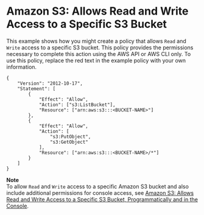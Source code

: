 # Amazon S3: Allows Read and Write Access to a Specific S3 Bucket<a name="reference_policies_examples_s3_rw-bucket"></a>

This example shows how you might create a policy that allows `Read` and `Write` access to a specific S3 bucket\. This policy provides the permissions necessary to complete this action using the AWS API or AWS CLI only\. To use this policy, replace the red text in the example policy with your own information\.

```
{
    "Version": "2012-10-17",
    "Statement": [
        {
            "Effect": "Allow",
            "Action": ["s3:ListBucket"],
            "Resource": ["arn:aws:s3:::<BUCKET-NAME>"]
        },
        {
            "Effect": "Allow",
            "Action": [
                "s3:PutObject",
                "s3:GetObject"
            ],
            "Resource": ["arn:aws:s3:::<BUCKET-NAME>/*"]
        }
    ]
}
```

**Note**  
To allow `Read` and `Write` access to a specific Amazon S3 bucket and also include additional permissions for console access, see [Amazon S3: Allows Read and Write Access to a Specific S3 Bucket, Programmatically and in the Console](reference_policies_examples_s3_rw-bucket-console.md)\.